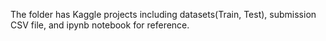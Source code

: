 The folder has Kaggle projects including datasets(Train, Test), submission CSV file, and ipynb notebook for reference.
